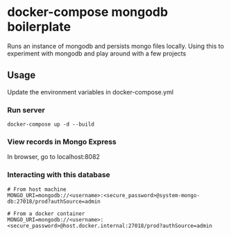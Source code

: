 # docker-compose mongodb boilerplate

Runs an instance of mongodb and persists mongo files locally. Using this to experiment with mongodb and play around with a few projects

## Usage

Update the environment variables in docker-compose.yml

### Run server
```
docker-compose up -d --build
``` 

### View records in Mongo Express

In browser, go to localhost:8082

### Interacting with this database
```
# From host machine
MONGO_URI=mongodb://<username>:<secure_password>@system-mongo-db:27018/prod?authSource=admin

# From a docker container
MONGO_URI=mongodb://<username>:<secure_password>@host.docker.internal:27018/prod?authSource=admin
```